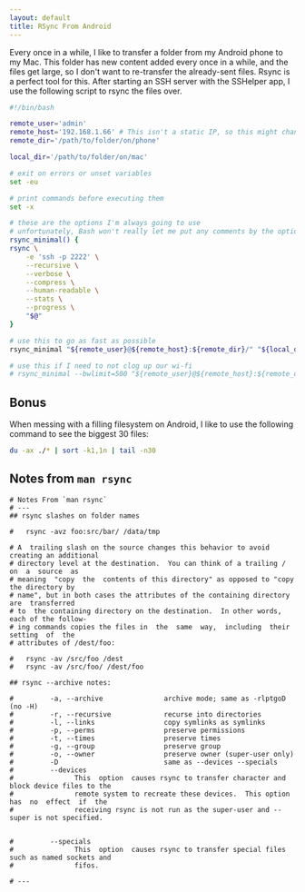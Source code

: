 ```yaml
---
layout: default
title: RSync From Android
---
```


Every once in a while, I like to transfer a folder from my Android phone to my Mac. This folder has new content added every once in a while, and the files get large, so I don't want to re-transfer the already-sent files. Rsync is a perfect tool for this. After starting an SSH server with the SSHelper app, I use the following script to rsync the files over.

```bash
#!/bin/bash

remote_user='admin'
remote_host='192.168.1.66' # This isn't a static IP, so this might change once in a while. Check SSHelper output
remote_dir='/path/to/folder/on/phone'

local_dir='/path/to/folder/on/mac'

# exit on errors or unset variables
set -eu

# print commands before executing them
set -x

# these are the options I'm always going to use
# unfortunately, Bash won't really let me put any comments by the options
rsync_minimal() {
rsync \
    -e 'ssh -p 2222' \
    --recursive \
    --verbose \
    --compress \
    --human-readable \
    --stats \
    --progress \
    "$@"
}

# use this to go as fast as possible
rsync_minimal "${remote_user}@${remote_host}:${remote_dir}/" "${local_dir}/"

# use this if I need to not clog up our wi-fi
# rsync_minimal --bwlimit=500 "${remote_user}@${remote_host}:${remote_dir}/" "${local_dir}/"
```

## Bonus

When messing with a  filling filesystem on Android, I like to use the following command to see the biggest 30 files:

```bash
du -ax ./* | sort -k1,1n | tail -n30
```

## Notes from `man rsync`

```
# Notes From `man rsync`
# ---
## rsync slashes on folder names

#   rsync -avz foo:src/bar/ /data/tmp

# A  trailing slash on the source changes this behavior to avoid creating an additional
# directory level at the destination.  You can think of a trailing /  on  a  source  as
# meaning  "copy  the  contents of this directory" as opposed to "copy the directory by
# name", but in both cases the attributes of the containing directory  are  transferred
# to  the containing directory on the destination.  In other words, each of the follow-
# ing commands copies the files in  the  same  way,  including  their  setting  of  the
# attributes of /dest/foo:

#   rsync -av /src/foo /dest
#   rsync -av /src/foo/ /dest/foo

## rsync --archive notes:

#         -a, --archive               archive mode; same as -rlptgoD (no -H)
#         -r, --recursive             recurse into directories
#         -l, --links                 copy symlinks as symlinks
#         -p, --perms                 preserve permissions
#         -t, --times                 preserve times
#         -g, --group                 preserve group
#         -o, --owner                 preserve owner (super-user only)
#         -D                          same as --devices --specials
#         --devices
#               This  option  causes rsync to transfer character and block device files to the
#               remote system to recreate these devices.  This option has  no  effect  if  the
#               receiving rsync is not run as the super-user and --super is not specified.


#         --specials
#               This  option  causes rsync to transfer special files such as named sockets and
#               fifos.

# ---
```
